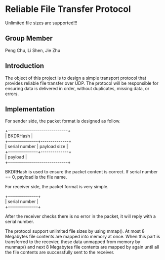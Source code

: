 # Reliable File Transfer Protocol
Unlimited file sizes are supported!!!

## Group Member
Peng Chu, Li Shen, Jie Zhu

## Introduction
The object of this project is to design a simple transport protocol that provides reliable file transfer over UDP. The protocol will be responsible for ensuring data is delivered in order, without duplicates, missing data, or errors.

## Implementation
For sender side, the packet format is designed as follow.

+------------------------------+<br/>
|           BKDRHash           |<br/>
+---------------+--------------+<br/>
| serial number | payload size |<br/>
+---------------+--------------+<br/>
|            payload           |<br/>
+------------------------------+<br/>

BKDRHash is used to ensure the packet content is correct. If serial number == 0, payload is the file name.

For receiver side, the packet format is very simple.

+---------------+<br/>
| serial number |<br/>
+---------------+<br/>

After the receiver checks there is no error in the packet, it will reply with a serial number.

The protocol support unlimited file sizes by using mmap(). At most 8 Megabytes file contents are mapped into memory at once. When this part is transferred to the recevier, these data unmapped from memory by munmap() and next 8 Megabytes file contents are mapped by again until all the file contents are successfully sent to the receiver.
